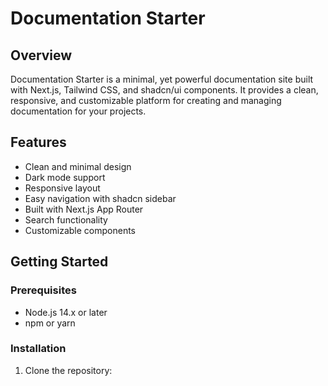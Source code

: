 # Documentation Starter

## Overview

Documentation Starter is a minimal, yet powerful documentation site built with Next.js, Tailwind CSS, and shadcn/ui components. It provides a clean, responsive, and customizable platform for creating and managing documentation for your projects.

## Features

- Clean and minimal design
- Dark mode support
- Responsive layout
- Easy navigation with shadcn sidebar
- Built with Next.js App Router
- Search functionality
- Customizable components

## Getting Started

### Prerequisites

- Node.js 14.x or later
- npm or yarn

### Installation

1. Clone the repository:


